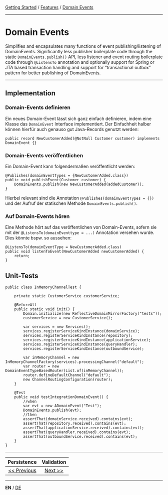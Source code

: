 [Getting Started](../index_en.md) / [Features](../guides/features_en.md) / [Domain Events](domain_events_en.md)

---

# Domain Events

Simplifies and encapsulates many functions of event publishing/listening of DomainEvents.
Significantly less publisher boilerplate code through the static `DomainEvents.publish()` API, less listener and event 
routing boilerplate code through `@ListensTo` annotation and optionally support for Spring or JTA based transaction 
handling and support for “transactional outbox” pattern for better publishing of DomainEvents.

---

## Implementation 

### Domain-Events definieren
Ein neues Domain-Event lässt sich ganz einfach definieren, indem eine Klasse das `DomainEvent` Interface implementiert.
Der Einfachheit halber können hierfür auch genauso gut Java-Records genutzt werden:

```
public record NewCustomerAdded(@NotNull Customer customer) implements DomainEvent {}
```

### Domain-Events veröffentlichen
Ein Domain-Event kann folgendermaßen veröffentlicht werden:

```
@Publishes(domainEventTypes = {NewCustomerAdded.class})
public void publishEvent(Customer customer) {
    DomainEvents.publish(new NewCustomerAdded(addedCustomer));
}
```

Hierbei relevant sind die Annotation `@Publishes(domainEventTypes = {})` und der Aufruf der statischen
Methode `DomainEvents.publish()`.

### Auf Domain-Events hören
Eine Methode hört auf das veröffentlichen von Domain-Events, sofern sie mit der `@ListensTo(domainEventtype = ...)`
Annotation versehen wurde.
Dies könnte bspw. so aussehen:

```
@ListensTo(domainEventType = NewCustomerAdded.class)
public void listenToEvent(NewCustomerAdded newCustomerAdded) {
    return;
}
```

## Unit-Tests
```
public class InMemoryChannelTest {

    private static CustomerService customerService;

    @BeforeAll
    public static void init() {
        Domain.initialize(new ReflectiveDomainMirrorFactory("tests"));
        customerService = new CustomerService();

        var services = new Services();
        services.registerServiceKindInstance(domainService);
        services.registerServiceKindInstance(repository);
        services.registerServiceKindInstance(applicationService);
        services.registerServiceKindInstance(queryHandler);
        services.registerServiceKindInstance(outboundService);

        var inMemoryChannel = new InMemoryChannelFactory(services).processingChannel("default");
        var router = new DomainEventTypeBasedRouter(List.of(inMemoryChannel));
        router.defineDefaultChannel("default");
        new ChannelRoutingConfiguration(router);
    }

    @Test
    public void testIntegrationDomainEvent() {
        //when
        var evt = new ADomainEvent("Test");
        DomainEvents.publish(evt);
        //then
        assertThat(domainService.received).contains(evt);
        assertThat(repository.received).contains(evt);
        assertThat(applicationService.received).contains(evt);
        assertThat(queryHandler.received).contains(evt);
        assertThat(outboundService.received).contains(evt);
    }
}
```

---

|            **Persistence**             |               **Validation**                |
|:--------------------------------------:|:-------------------------------------------:|
| [<< Previous](persistence_en.md) | [Next >>](validation_support_en.md) |

---

**EN** / [DE](../../german/features/domain_events_de.md)